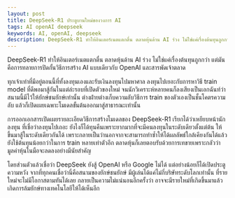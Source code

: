 ```yaml
---
layout: post
title: DeepSeek-R1 ประตูบานใหม่ของวงการ AI
tags: AI openAI deepseek
keywords: AI, openAI, deepseek
description: DeepSeek-R1 ทำให้อินเตอร์เนตแตกตื่น ตลาดหุ้นด้าน AI ร่วง ไม่ใช่แค่เรื่องต้นทุนถูกกว่า แต่มันคือการทลายการปิดกั้นวิธีการสร้าง AI แบบเดียวกับ OpenAI และสารพัดเจ้าตลาด
---
```


DeepSeek-R1 ทำให้อินเตอร์เนตแตกตื่น ตลาดหุ้นด้าน AI ร่วง ไม่ใช่แค่เรื่องต้นทุนถูกกว่า
แต่มันคือการทลายการปิดกั้นวิธีการสร้าง AI แบบเดียวกับ OpenAI และสารพัดเจ้าตลาด

ทุกเจ้าเท่าที่มีอยู่ตอนนี้ที่ทั้งลงทุนเองและรับเงินลงทุนไปมหาศาล ลงทุนไปเยอะกับการหาวิธี train model
ที่ดีพอมาสู้กันในแต่ล่ะรอบที่เปิดตัวของใหม่ จนนักวิเคราะห์หลายคนก็ลงเสียงเป็นเอกฉันท์ว่า สนามนี้มีไว้ให้ยักษ์ชนยักษ์เท่านั้น ต่างฝ่ายต่างเก็บความลับวิธีการ train ของตัวเองเป็นชั้นโคตรความลับ แล้วก็เปิดเผยเฉพาะโมเดลขั้นต้นออกมาสู่สาธารณะเท่านั้น

การออกเอกสารเปิดเผยรายละเอียดวิธีการสร้างโมเดลของ DeepSeek-R1 เรียกได้ว่าเหยียบหน้านักลงทุน
ที่เชื่อว่าลงทุนไปเถอะ ยังไงก็ได้ทุนคืนเพราะยากมากที่จะมีคนลงทุนในระดับเดียวตั้งแต่ต้น
ให้ขึ้นมาสู้ในระดับเดียวกันได้ เพราะกลายเป็นว่านอกจากจะสามารถทำซ้ำให้ได้ผลลัพธ์ใกล้เคียงกันได้แล้ว
ยังใช้ต้นทุนน้อยกว่าในการ train หลายเท่าตัวอีก ตลาดหุ้นก็เลยตอบรับด้วยการเทขายเพราะกลัวว่า
มูลค่าหุ้นในมือจะลดลงอย่างมีนัยสำคัญ

โดยส่วนตัวแล้วเชื่อว่า DeepSeek ยังสู้ OpenAI หรือ Google ไม่ได้ แต่อย่างน้อยก็ได้เปิดประตูความหวัง
จากที่ทุกคนเชื่อว่านี่คือสนามของยักษ์ชนยักษ์ มีผู้เล่นได้แค่ไม่กี่บริษัทระดับโลกเท่านั้น
ที่รายใหม่จะไม่มีโอกาสตามทันได้เลย กลายเป็นความไม่แน่นอนอีกครั้งว่า
อาจจะมีรายใหม่ที่เกิดขึ้นมาแล้วเกิดการล้มยักษ์ทางเทคโนโลยีให้ได้เห็นอีก
